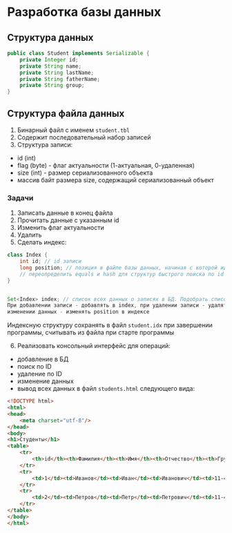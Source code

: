 # Разработка базы данных

## Структура данных
```java
public class Student implements Serializable {
    private Integer id;
    private String name;
    private String lastName;
    private String fatherName;
    private String group;
}
```

## Структура файла данных

1. Бинарный файл с именем `student.tbl`
2. Содержит последовательный набор записей
3. Структура записи:
- id (int)
- flag (byte) - флаг актуальности (1-актуальная, 0-удаленная)
- size (int) - размер сериализованного объекта
- массив байт размера size, содержащий сериализованный объект

### Задачи
1) Записать данные в конец файла
2) Прочитать данные с указанным id
3) Изменить флаг актуальности
4) Удалить
5) Сделать индекс:
```java
class Index {
    int id; // id записи
    long position; // позиция в файле базы данных, начиная с которой идут данные этой записи
    // переопределить equals и hash для структур быстрого поиска по id
}


Set<Index> index; // список всех данных о записях в БД. Подобрать список с логарифмическим поиском по id
При добавлении записи - добавлять в index, при удалении записи - удалять из index соответствующую информацию, при 
изменении данных - изменять position в индексе
```
Индексную структуру сохранять в файл `student.idx` при завершении программы, считывать из файла при старте программы

6) Реализовать консольный интерфейс для операций:
- добавление в БД
- поиск по ID
- удаление по ID
- изменение данных
- вывод всех данных в файл `students.html` следующего вида:
```html
<!DOCTYPE html>
<html>
<head>
    <meta charset="utf-8"/>
</head>
<body>
<h1>Студенты</h1>
<table>
    <tr>
        <th>id</th><th>Фамилия</th><th>Имя</th><th>Отчество</th><th>Группа</th>
    </tr>
    <tr>
        <td>1</td><td>Иванов</td><td>Иван</td><td>Иванович</td><td>11-403</td>
    </tr>
    <tr>
        <td>2</td><td>Петров</td><td>Петр</td><td>Петрович</td><td>11-403</td>
    </tr>
</table>
</body>
</html>
```